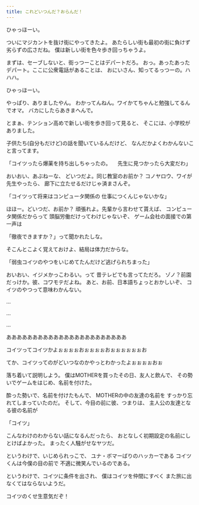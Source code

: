 ```yaml
---
title: これどいつんだ？おらんだ！
---
```

ひゃっほーい。

ついにマジカントを抜け街にやってきたよ。
あたらしい街も最初の街に負けず劣らずの広さだね。
僕は新しい街を色々歩き回っちゃうよ。

まずは、セーブしないと、街っつーことはデパートだろ。
おっ。あったあったデパート。ここに公衆電話があることは、
おにいさん、知ってるっつーの。ハハハ。

ひゃっほーい。

やっぱり、ありましたやん。
わかってんねん。ワイかてちゃんと勉強してるんでオマ。
バカにしたらあきまへんで。

とまぁ、テンション高めで新しい街を歩き回って見ると、
そこには、小学校がありました。

子供たち(自分もだけど)の話を聞いているんだけど、
なんだかよくわかんないこと言ってます。


「コイツったら爆薬を持ち出しちゃったの。
　先生に見つかったら大変だわ」

おいおい、あぶねーな、
どいつだよ。同じ教室のお前か？
コノヤロウ、ワイが先生やったら、
廊下に立たせるだけじゃ済まさんぞ。


「コイツって将来はコンピュータ関係の
仕事につくんじゃないかな」

ほほー。どいつだ、お前か？
頑張れよ。先輩から言わせて貰えば、
コンピュータ関係だからって
頭脳労働だけってわけじゃないぞ、
ゲーム会社の面接での第一声は

「徹夜できますか？」って聞かれたしな。

そこんとこよく覚えておけよ、結局は体力だからな。


「弱虫コイツのやつをいじめてたんだけど逃げられちまった」

おいおい、イジメかっこわるい。って
昔テレビでも言ってただろ。
ゾノ？前園だっけか。彼、コワモテだよね。
あと、お前、日本語ちょっとおかしいぞ、
コイツのやつって意味わかんない。

…

…

…

あああああああああああああああああああああああ

コイツってコイツかよぉぉぉぉおぉぉぉぉおぉぉぉぉぉぉお

てか、コイツってのがどいつなのかやっとわかったよぉぉぉぉおぉ


落ち着いて説明しよう。
僕はMOTHERを買ったその日、友人と飲んで、
その勢いでゲームをはじめ、名前を付けた。

酔った勢いで、名前を付けたもんで、
MOTHERの中の友達の名前を
すっかり忘れてしまっていたのだ。
そして、今目の前に彼、つまりは、
主人公の友達となる彼の名前が

「コイツ」

こんなわけのわからない話になるんだったら、
おとなしく初期設定の名前にしとけばよかった。
まったく人騒がせなヤツだ。

というわけで、いじめられっこで、
ユナ・ボマーばりのハッカーである
コイツくんは今僕の目の前で
不適に微笑んでいるのである。

というわけで、コイツに条件を出され、
僕はコイツを仲間にすべく
また旅に出なくてはならないようだ。

コイツのくせ生意気だぞ！
